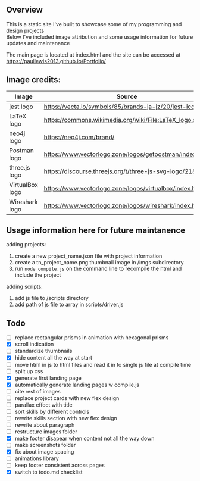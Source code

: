## Overview

This is a static site I've built to showcase some of my programming and design projects  
Below I've included image attribution and some usage information for future updates and maintenance  

The main page is located at index.html and the site can be accessed at https://paullewis2013.github.io/Portfolio/

## Image credits:

|Image                   |   Source                                                      |
|------------------------|---------------------------------------------------------------|
|   jest logo            |   https://vecta.io/symbols/85/brands-ja-jz/20/jest-icon       |
|   LaTeX logo           |   https://commons.wikimedia.org/wiki/File:LaTeX_logo.svg      |
|   neo4j logo           |   https://neo4j.com/brand/                                    |
|   Postman logo         |   https://www.vectorlogo.zone/logos/getpostman/index.html     |
|   three.js logo        |   https://discourse.threejs.org/t/three-js-svg-logo/21835     |
|   VirtualBox logo      |   https://www.vectorlogo.zone/logos/virtualbox/index.html     |
|   Wireshark logo       |   https://www.vectorlogo.zone/logos/wireshark/index.html      |


## Usage information here for future maintanence

adding projects:
1. create a new project_name.json file with project information
2. create a tn_project_name.png thumbnail image in /imgs subdirectory
3. run `node compile.js` on the command line to recompile the html and include the project

adding scripts:
1. add js file to /scripts directory
2. add path of js file to array in scripts/driver.js 

## Todo 

- [ ] replace rectangular prisms in animation with hexagonal prisms
- [x] scroll indication
- [ ] standardize thumbnails
- [x] hide content all the way at start
- [ ] move html in js to html files and read it in to single js file at compile time
- [ ] split up css
- [x] generate first landing page
- [x] automatically generate landing pages w compile.js
- [ ] cite rest of images
- [ ] replace project cards with new flex design
- [ ] parallax effect with title
- [ ] sort skills by different controls
- [ ] rewrite skills section with new flex design
- [ ] rewrite about paragraph
- [ ] restructure images folder
- [x] make footer disapear when content not all the way down
- [ ] make screenshots folder
- [x] fix about image spacing
- [ ] animations library
- [ ] keep footer consistent across pages
- [x] switch to todo.md checklist